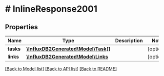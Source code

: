 # # InlineResponse2001

## Properties

Name | Type | Description | Notes
------------ | ------------- | ------------- | -------------
**tasks** | [**\InfluxDB2Generated\Model\Task[]**](Task.md) |  | [optional] 
**links** | [**\InfluxDB2Generated\Model\Links**](Links.md) |  | [optional] 

[[Back to Model list]](../../README.md#documentation-for-models) [[Back to API list]](../../README.md#documentation-for-api-endpoints) [[Back to README]](../../README.md)


